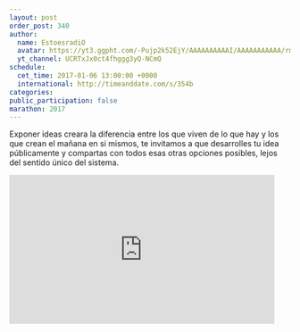 ```yaml
---
layout: post
order_post: 340
author:
  name: EstoesradiO
  avatar: https://yt3.ggpht.com/-Pujp2k52EjY/AAAAAAAAAAI/AAAAAAAAAAA/rmJgmFoeUt4/s88-c-k-no-mo-rj-c0xffffff/photo.jpg
  yt_channel: UCRTxJx0ct4fhggg3yQ-NCmQ
schedule:
  cet_time: 2017-01-06 13:00:00 +0000
  international: http://timeanddate.com/s/354b
categories:
public_participation: false
marathon: 2017
---
```

Exponer ideas creara la diferencia entre los que viven de lo que hay y los que crean el mañana en si mismos, te invitamos a que desarrolles tu idea públicamente y compartas con todos esas otras opciones posibles, lejos del sentido único del sistema.

<iframe width="475" height="267" src="https://www.youtube.com/embed/zGIvKTL2b0o" frameborder="0" allowfullscreen></iframe>
